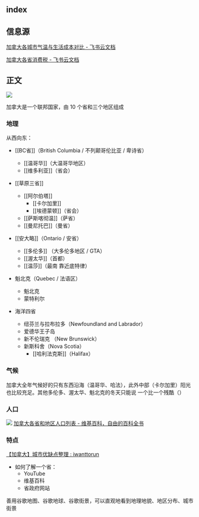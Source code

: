 
## index

## 信息源

[加拿大各城市气温与生活成本对比 - 飞书云文档](https://gd7dcarg0g.feishu.cn/sheets/shtcn5KHSmJTvXAanKbHv90OJub)

[加拿大各省消费税 - 飞书云文档](https://gd7dcarg0g.feishu.cn/sheets/shtcnZmOh3DgZNFmludpTuZF1rc)

## 正文
![](https://picture-guan.oss-cn-hangzhou.aliyuncs.com/20220829144453.png)

加拿大是一个联邦国家，由 10 个省和三个地区组成

### 地理

从西向东：
- [[BC省]]（British Columbia / 不列颠哥伦比亚 / 卑诗省）
	- [[温哥华]]（大温哥华地区）
	- [[维多利亚]]（省会）

- [[草原三省]]
	- [[阿尔伯塔]]
		- [[卡尔加里]]
		- [[埃德蒙顿]]（省会）
	- [[萨斯喀彻温]]（萨省）
	- [[曼尼托巴]]（曼省）

- [[安大略]]（Ontario / 安省）
	- [[多伦多]] （大多伦多地区 / GTA）
	- [[渥太华]]（首都）
	- [[温莎]]（最南 靠近底特律）

- 魁北克（Quebec / 法语区）
	- 魁北克
	- 蒙特利尔

- 海洋四省
	- 纽芬兰与拉布拉多（Newfoundland and Labrador）
	- 爱德华王子岛
	- 新不伦瑞克 （New Brunswick） 
	- 新斯科舍（Nova Scotia） 
		- [[哈利法克斯]]（Halifax）

<!--面朝大海、春暖花开、民风淳朴、经济不行-->

### 气候

加拿大全年气候好的只有东西沿海（温哥华、哈法），此外中部（卡尔加里）阳光也比较充足。其他多伦多、渥太华、魁北克的冬天只能说 一个比一个残酷（）

### 人口

![](https://picture-guan.oss-cn-hangzhou.aliyuncs.com/20230301131953.png)
[加拿大各省和地区人口列表 - 维基百科，自由的百科全书](https://zh.wikipedia.org/wiki/%E5%8A%A0%E6%8B%BF%E5%A4%A7%E5%90%84%E7%9C%81%E5%92%8C%E5%9C%B0%E5%8C%BA%E4%BA%BA%E5%8F%A3%E5%88%97%E8%A1%A8?useskin=vector)

### 特点

[【加拿大】城市优缺点整理 : iwanttorun](https://www.reddit.com/r/iwanttorun/comments/xfof8g/%E5%8A%A0%E6%8B%BF%E5%A4%A7%E5%9F%8E%E5%B8%82%E4%BC%98%E7%BC%BA%E7%82%B9%E6%95%B4%E7%90%86/?utm_source=share&utm_medium=ios_app&utm_name=iossmf)

- 如何了解一个省：
	- YouTube
	- 维基百科
	- 省政府网站

善用谷歌地图、谷歌地球、谷歌街景，可以直观地看到地理地貌、地区分布、城市街景
